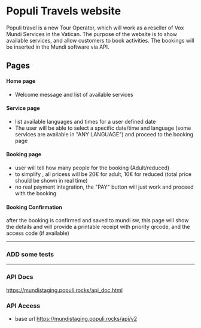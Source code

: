 # Populi Travels website

Populi travel is a new Tour Operator, which will work as a reseller of Vox Mundi Services in the Vatican. 
The purpose of the website is to show available services, and allow customers to book activities. 
The bookings will be inserted in the Mundi software via API.

## Pages


#### Home page

- Welcome message and list of available services

#### Service page
- list available languages and times for a user defined date 
- The user will be able to select a specific date/time and language (some services are available in "ANY LANGUAGE") and proceed to the booking page

#### Booking page
- user will tell how many people for the booking (Adult/reduced)
- to simplify , all pricess will be 20€ for adult, 10€ for reduced (total price should be shown in real time)
- no real payment integration, the "PAY" button will just work and proceed with the booking

#### Booking Confirmation

after the booking is confirmed and saved to mundi sw, this page will show the details
and will provide a printable receipt with priority qrcode, and the access code (if available)

___

### ADD some tests
___


### API Docs
https://mundistaging.populi.rocks/api_doc.html


### API Access
- base url  https://mundistaging.populi.rocks/api/v2


